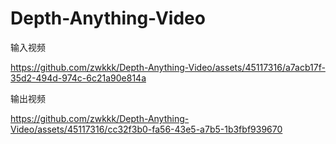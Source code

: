 # Depth-Anything-Video

输入视频  

https://github.com/zwkkk/Depth-Anything-Video/assets/45117316/a7acb17f-35d2-494d-974c-6c21a90e814a

输出视频  

https://github.com/zwkkk/Depth-Anything-Video/assets/45117316/cc32f3b0-fa56-43e5-a7b5-1b3fbf939670
